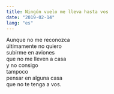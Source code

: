 ```yaml
---
title: Ningún vuelo me lleva hasta vos
date: "2019-02-14"
lang: "es"
---
```


Aunque no me reconozca\
últimamente no quiero\
subirme en aviones\
que no me lleven a casa\
y no consigo\
tampoco\
pensar en alguna casa\
que no te tenga a vos.
